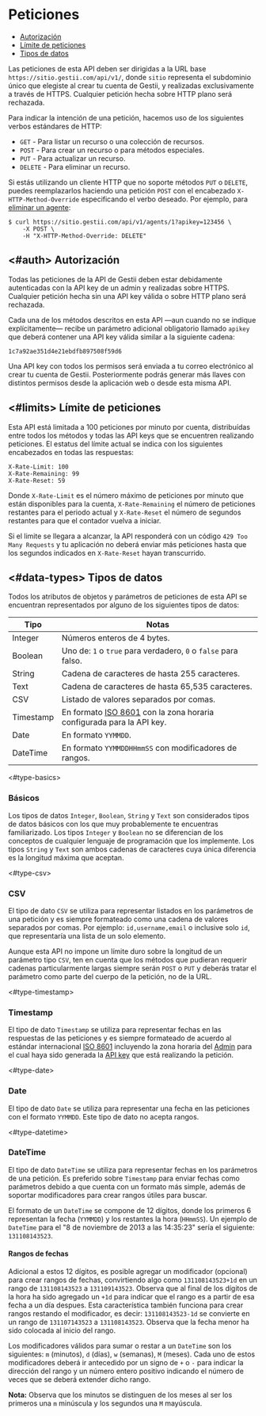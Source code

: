 Peticiones
==========

- [Autorización](#auth)
- [Límite de peticiones](#limits)
- [Tipos de datos](#data-types)

Las peticiones de esta API deben ser dirigidas a la URL base `https://sitio.gestii.com/api/v1/`, donde `sitio` representa el subdominio único que elegiste al crear tu cuenta de Gestii, y realizadas exclusivamente a través de HTTPS. Cualquier petición hecha sobre HTTP plano será rechazada.

Para indicar la intención de una petición, hacemos uso de los siguientes verbos estándares de HTTP:

- `GET` - Para listar un recurso o una colección de recursos.
- `POST` - Para crear un recurso o para métodos especiales.
- `PUT` - Para actualizar un recurso.
- `DELETE` - Para eliminar un recurso.

Si estás utilizando un cliente HTTP que no soporte métodos `PUT` o `DELETE`, puedes reemplazarlos haciendo una petición `POST` con el encabezado `X-HTTP-Method-Override` especificando el verbo deseado. Por ejemplo, para [eliminar un agente](#agents-delete):

	$ curl https://sitio.gestii.com/api/v1/agents/1?apikey=123456 \
		-X POST \
		-H "X-HTTP-Method-Override: DELETE"

<#auth>
Autorización
------------

Todas las peticiones de la API de Gestii deben estar debidamente autenticadas con la API key de un admin y realizadas sobre HTTPS. Cualquier petición hecha sin una API key válida o sobre HTTP plano será rechazada.

Cada una de los métodos descritos en esta API —aun cuando no se indique explícitamente— recibe un parámetro adicional obligatorio llamado `apikey` que deberá contener una API key válida similar a la siguiente cadena:

	1c7a92ae351d4e21ebdfb897508f59d6

Una API key con todos los permisos será enviada a tu correo electrónico al crear tu cuenta de Gestii. Posteriormente podrás generar más llaves con distintos permisos desde la aplicación web o desde esta misma API.

<#limits>
Límite de peticiones
--------------------

Esta API está limitada a 100 peticiones por minuto por cuenta, distribuídas entre todos los métodos y todas las API keys que se encuentren realizando peticiones. El estatus del límite actual se indica con los siguientes encabezados en todas las respuestas:

```
X-Rate-Limit: 100
X-Rate-Remaining: 99
X-Rate-Reset: 59
```

Donde `X-Rate-Limit` es el número máximo de peticiones por minuto que están disponibles para la cuenta, `X-Rate-Remaining` el número de peticiones restantes para el periodo actual y `X-Rate-Reset` el número de segundos restantes para que el contador vuelva a iniciar.

Si el limite se llegara a alcanzar, la API responderá con un código `429 Too Many Requests` y tu aplicación no deberá enviar más peticiones hasta que los segundos indicados en `X-Rate-Reset` hayan transcurrido.

<#data-types>
Tipos de datos
--------------

Todos los atributos de objetos y parámetros de peticiones de esta API se encuentran representados por alguno de los siguientes tipos de datos:

Tipo         | Notas
-------------|-------------------------------------------------------------------------
Integer      | Números enteros de 4 bytes.
Boolean      | Uno de: `1` o `true` para verdadero, `0` o `false` para falso.
String       | Cadena de caracteres de hasta 255 caracteres.
Text         | Cadena de caracteres de hasta 65,535 caracteres.
CSV          | Listado de valores separados por comas.
Timestamp    | En formato [ISO 8601][] con la zona horaria configurada para la API key.
Date         | En formato `YYMMDD`.
DateTime     | En formato `YYMMDDHHmmSS` con modificadores de rangos.

<#type-basics>
### Básicos

Los tipos de datos `Integer`, `Boolean`, `String` y `Text` son considerados tipos de datos básicos con los que muy probablemente te encuentras familiarizado. Los tipos `Integer` y `Boolean` no se diferencian de los conceptos de cualquier lenguaje de programación que los implemente. Los tipos `String` y `Text` son ambos cadenas de caracteres cuya única diferencia es la longitud máxima que aceptan.

<#type-csv>
### CSV

El tipo de dato `CSV` se utiliza para representar listados en los parámetros de una petición y es siempre formateado como una cadena de valores separados por comas. Por ejemplo: `id,username,email` o inclusive solo `id`, que representaría una lista de un solo elemento.

Aunque esta API no impone un límite duro sobre la longitud de un parámetro tipo `CSV`, ten en cuenta que los métodos que pudieran requerir cadenas particularmente largas siempre serán `POST` o `PUT` y deberás tratar el parámetro como parte del cuerpo de la petición, no de la URL.

<#type-timestamp>
### Timestamp

El tipo de dato `Timestamp` se utiliza para representar fechas en las respuestas de las peticiones y es siempre formateado de acuerdo al estándar internacional [ISO 8601][] incluyendo la zona horaria del [Admin][] para el cual haya sido generada la [API key](#request-auth) que está realizando la petición.

<#type-date>
### Date

El tipo de dato `Date` se utiliza para representar una fecha en las peticiones con el formato `YYMMDD`. Este tipo de dato no acepta rangos.

<#type-datetime>
### DateTime

El tipo de dato `DateTime` se utiliza para representar fechas en los parámetros de una petición. Es preferido sobre `Timestamp` para enviar fechas como parámetros debido a que cuenta con un formato más simple, además de soportar modificadores para crear rangos útiles para buscar.

El formato de un `DateTime` se compone de 12 dígitos, donde los primeros 6 representan la fecha (`YYMMDD`) y los restantes la hora (`HHmmSS`). Un ejemplo  de `DateTime` para el "8 de noviembre de 2013 a las 14:35:23" sería el siguiente: `131108143523`.

#### Rangos de fechas

Adicional a estos 12 dígitos, es posible agregar un modificador (opcional) para crear rangos de fechas, convirtiendo algo como `131108143523+1d` en un rango de `131108143523` a `131109143523`. Observa que al final de los dígitos de la hora ha sido agregado un `+1d` para indicar que el rango es a partir de esa fecha a un día despues. Esta característica también funciona para crear rangos restando el modificador, es decir: `131108143523-1d` se convierte en un rango de `131107143523` a `131108143523`. Observa que la fecha menor ha sido colocada al inicio del rango.

Los modificadores válidos para sumar o restar a un `DateTime` son los siguientes: `m` (minutos), `d` (días), `w` (semanas), `M` (meses). Cada uno de estos modificadores deberá ir antecedido por un signo de `+` o `-` para indicar la dirección del rango y un número entero positivo indicando el número de veces que se deberá extender dicho rango.

**Nota:** Observa que los minutos se distinguen de los meses al ser los primeros una `m` minúscula y los segundos una `M` mayúscula.

[Peticiones]: /API/peticiones
[Respuestas]: /API/respuestas
[Operaciones]: /API/operaciones
[Visitas]: /API/visitas
[Agentes]: /API/agentes
[Admins]: /API/admins
[Grupos]: /API/grupos
[Auxiliares]: /API/auxiliares
[Cookbook]: /API/cookbook

[Agente]: /API/agentes
[Admin]: /API/admins
[Grupo]: /API/grupos
[Form]: /API/#forms
[Alarma]: /API/#alarms
[Reporte]: /API/auxiliares#reports
[Visita]: /API/visitas
[Upload]: /API/auxiliares#uploads
[Extradata]: /API/auxiliares#extradata
[Feedback]: /API/auxiliares#feedbacks
[Location]: /API/auxiliares#locations
[Reporte]: /API/auxiliares#reports
[DelayedJob]: /API/auxiliares#jobs

[ISO 8601]: http://es.wikipedia.org/wiki/ISO_8601

[búsqueda]: /API/operaciones#searching
[ordenación]: /API/operaciones#sorting
[paginado]: /API/operaciones#pagination
[extracción]: /API/operaciones#extraction
[vinculación]: /API/operaciones#embedding

